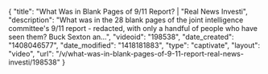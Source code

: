 {
    "title": "What Was in Blank Pages of 9\/11 Report? | \"Real News Investi",
    "description": "What was in the 28 blank pages of the joint intelligence committee's 9\/11 report - redacted, with only a handful of people who have seen them? Buck Sexton an...",
    "videoid": "198538",
    "date_created": "1408046577",
    "date_modified": "1418181883",
    "type": "captivate",
    "layout": "video",
    "url": "\/v\/what-was-in-blank-pages-of-9-11-report-real-news-investi\/198538"
}